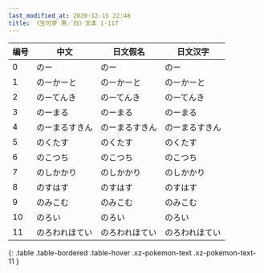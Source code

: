 ```yaml
---
last_modified_at: 2020-12-15 22:48
title: 《宝可梦 黑／白》文本 1-117
---
```

| 编号 | 中文 | 日文假名 | 日文汉字 |
| ---- | ---- | ---- | --- |
| 0 | のー | のー | のー |
| 1 | のーかーと | のーかーと | のーかーと |
| 2 | のーてんき | のーてんき | のーてんき |
| 3 | のーまる | のーまる | のーまる |
| 4 | のーまるすきん | のーまるすきん | のーまるすきん |
| 5 | のくたす | のくたす | のくたす |
| 6 | のこつち | のこつち | のこつち |
| 7 | のしかかり | のしかかり | のしかかり |
| 8 | のすはす | のすはす | のすはす |
| 9 | のみこむ | のみこむ | のみこむ |
| 10 | のろい | のろい | のろい |
| 11 | のろわれほてい | のろわれほてい | のろわれほてい |
{: .table .table-bordered .table-hover .xz-pokemon-text .xz-pokemon-text-11 }